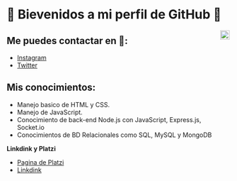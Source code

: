 #  🎇 Bievenidos a mi perfil de GitHub 🎇

<a href="https://twitter.com/AgusMolina99">
  <img align="right" alt="AgusMolina99 | Twitter" width="21px" src="https://raw.githubusercontent.com/anuraghazra/anuraghazra/master/assets/twitter.svg" />
</a>

## Me puedes contactar en 📡:
- [Instagram](https://www.instagram.com/molii_ag/)
- [Twitter](https://twitter.com/AgusMolina99)

## Mis conocimientos:
- Manejo basico de HTML y CSS.
- Manejo de JavaScript.
- Conocimiento de back-end Node.js con JavaScript, Express.js, Socket.io
- Conocimientos de BD Relacionales como SQL, MySQL y MongoDB

**Linkdink y Platzi**
-  [Pagina de Platzi](https://platzi.com/p/agustomasmolina/)
-  [Linkdink](https://www.linkedin.com/in/agustin-molina-68a007231/)



